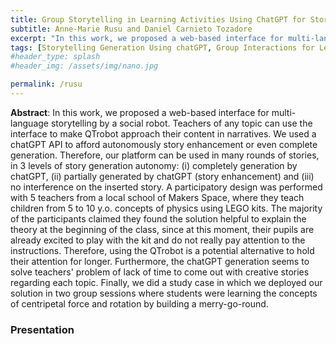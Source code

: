 ```yaml
---
title: Group Storytelling in Learning Activities Using ChatGPT for Story Generation
subtitle: Anne-Marie Rusu and Daniel Carnieto Tozadore	
excerpt: "In this work, we proposed a web-based interface for multi-language storytelling by a social robot. Teachers of any topic can use the interface to make QTrobot approach their content in narratives. We used a chatGPT API to afford autonomously story enhancement or even complete generation. Therefore, our platform can be used in many rounds of stories, in 3 levels of story generation autonomy: (i) completely generation by chatGPT, (ii) partially generated by chatGPT (story enhancement) and (iii) no interference on the inserted story. A participatory design was performed with 5 teachers from a local school of Makers Space, where they teach children from 5 to 10 y.o. concepts of physics using LEGO kits. The majority of the participants claimed they found the solution helpful to explain the theory at the beginning of the class, since at this moment, their pupils are already excited to play with the kit and do not really pay attention to the instructions. Therefore, using the QTrobot is a potential alternative to hold their attention for longer. Furthermore, the chatGPT generation seems to solve teachers' problem of lack of time to come out with creative stories regarding each topic. Finally, we did a study case in which we deployed our solution in two group sessions where students were learning the concepts of centripetal force and rotation by building a merry-go-round."
tags: [Storytelling Generation Using chatGPT, Group Interactions for Learning, Participatory Design]
#header_type: splash
#header_img: /assets/img/nano.jpg

permalink: /rusu
---
```


**Abstract**: In this work, we proposed a web-based interface for multi-language storytelling by a social robot. Teachers of any topic can use the interface to make QTrobot approach their content in narratives. We used a chatGPT API to afford autonomously story enhancement or even complete generation. Therefore, our platform can be used in many rounds of stories, in 3 levels of story generation autonomy: (i) completely generation by chatGPT, (ii) partially generated by chatGPT (story enhancement) and (iii) no interference on the inserted story. A participatory design was performed with 5 teachers from a local school of Makers Space, where they teach children from 5 to 10 y.o. concepts of physics using LEGO kits. The majority of the participants claimed they found the solution helpful to explain the theory at the beginning of the class, since at this moment, their pupils are already excited to play with the kit and do not really pay attention to the instructions. Therefore, using the QTrobot is a potential alternative to hold their attention for longer. Furthermore, the chatGPT generation seems to solve teachers' problem of lack of time to come out with creative stories regarding each topic. Finally, we did a study case in which we deployed our solution in two group sessions where students were learning the concepts of centripetal force and rotation by building a merry-go-round.

### Presentation

<object data="../assets/path/to/document.pdf" width="1000" height="1000" type='application/pdf'></object>